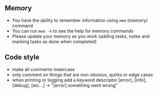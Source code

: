 ## Memory
- You have the ability to remember information using `mem` (memory) command
- You can run `mem -h` to see the help for memory commands
- Please update your memory as you work (adding tasks, notes and marking tasks as done when completed)

## Code style
- make all comments lowercase
- only comment on things that are non-obvious, quirks or edge cases
- when printing or logging add a keyword descriptor [error], [info], [debug], [etc...] -> "[error] something went wrong"
